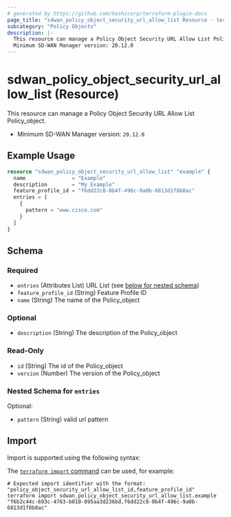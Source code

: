 ```yaml
---
# generated by https://github.com/hashicorp/terraform-plugin-docs
page_title: "sdwan_policy_object_security_url_allow_list Resource - terraform-provider-sdwan"
subcategory: "Policy Objects"
description: |-
  This resource can manage a Policy Object Security URL Allow List Policy_object.
  Minimum SD-WAN Manager version: 20.12.0
---
```


# sdwan_policy_object_security_url_allow_list (Resource)

This resource can manage a Policy Object Security URL Allow List Policy_object.
  - Minimum SD-WAN Manager version: `20.12.0`

## Example Usage

```terraform
resource "sdwan_policy_object_security_url_allow_list" "example" {
  name               = "Example"
  description        = "My Example"
  feature_profile_id = "f6dd22c8-0b4f-496c-9a0b-6813d1f8b8ac"
  entries = [
    {
      pattern = "www.cisco.com"
    }
  ]
}
```

<!-- schema generated by tfplugindocs -->
## Schema

### Required

- `entries` (Attributes List) URL List (see [below for nested schema](#nestedatt--entries))
- `feature_profile_id` (String) Feature Profile ID
- `name` (String) The name of the Policy_object

### Optional

- `description` (String) The description of the Policy_object

### Read-Only

- `id` (String) The id of the Policy_object
- `version` (Number) The version of the Policy_object

<a id="nestedatt--entries"></a>
### Nested Schema for `entries`

Optional:

- `pattern` (String) valid url pattern

## Import

Import is supported using the following syntax:

The [`terraform import` command](https://developer.hashicorp.com/terraform/cli/commands/import) can be used, for example:

```shell
# Expected import identifier with the format: "policy_object_security_url_allow_list_id,feature_profile_id"
terraform import sdwan_policy_object_security_url_allow_list.example "f6b2c44c-693c-4763-b010-895aa3d236bd,f6dd22c8-0b4f-496c-9a0b-6813d1f8b8ac"
```
